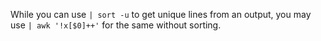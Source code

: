 While you can use `| sort -u` to get unique lines from an output, you may use `| awk '!x[$0]++'` for the same without sorting.
